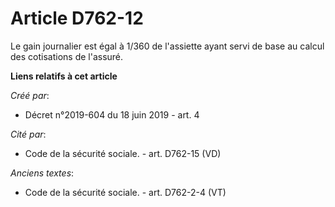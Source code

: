 # Article D762-12

Le gain journalier est égal à 1/360 de l'assiette ayant servi de base au calcul des cotisations de l'assuré.

**Liens relatifs à cet article**

_Créé par_:

  - Décret n°2019-604 du 18 juin 2019 - art. 4

_Cité par_:

  - Code de la sécurité sociale. - art. D762-15 (VD)

_Anciens textes_:

  - Code de la sécurité sociale. - art. D762-2-4 (VT)
